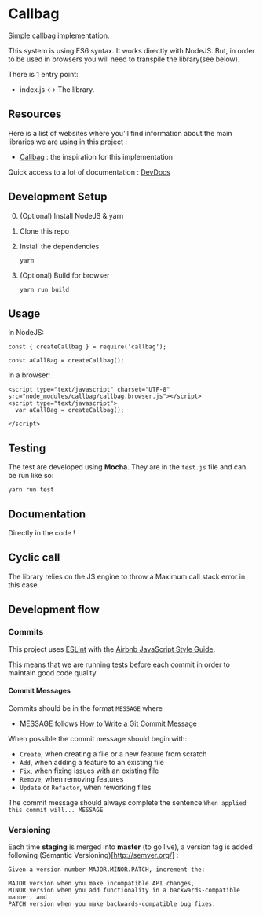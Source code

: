 # Callbag

Simple callbag implementation.

This system is using ES6 syntax. It works directly with NodeJS. 
But, in order to be used in browsers you will need to transpile the library(see below).

There is 1 entry point: 
- index.js <-> The library.


## Resources
Here is a list of websites where you'll find information about the main libraries we are using in this project :

- [Callbag](https://github.com/callbag/callbag) : the inspiration for this implementation

Quick access to a lot of documentation : [DevDocs](http://devdocs.io/)

## Development Setup

0. (Optional) Install NodeJS & yarn

1. Clone this repo

2. Install the dependencies
    
    ```
    yarn
    ```

3. (Optional) Build for browser

    ```
    yarn run build
    ```

## Usage

In NodeJS: 

```
const { createCallbag } = require('callbag');

const aCallBag = createCallbag();
```

In a browser:
```
<script type="text/javascript" charset="UTF-8" src="node_modules/callbag/callbag.browser.js"></script>
<script type="text/javascript">
  var aCallBag = createCallbag();

</script>
```

## Testing
The test are developed using **Mocha**. They are in the `test.js` file and can be run like so: 

```
yarn run test
```

## Documentation
Directly in the code !

## Cyclic call
The library relies on the JS engine to throw a Maximum call stack error in this case.


## Development flow

### **Commits**
This project uses [ESLint](https://eslint.org/) with the [Airbnb JavaScript Style Guide](https://github.com/airbnb/javascript). 

This means that we are running tests before each commit in order to maintain good code quality.

#### Commit Messages

Commits should be in the format `MESSAGE` where
- MESSAGE follows [How to Write a Git Commit Message](https://chris.beams.io/posts/git-commit/)

When possible the commit message should begin with:

* `Create`, when creating a file or a new feature from scratch
* `Add`, when adding a feature to an existing file
* `Fix`, when fixing issues with an existing file
* `Remove`, when removing features
* `Update` or `Refactor`, when reworking files

The commit message should always complete the sentence `When applied this commit will... MESSAGE`

### **Versioning**
Each time **staging** is merged into **master** (to go live), a version tag is added following (Semantic Versioning)[http://semver.org/] : 

```
Given a version number MAJOR.MINOR.PATCH, increment the:

MAJOR version when you make incompatible API changes,
MINOR version when you add functionality in a backwards-compatible manner, and
PATCH version when you make backwards-compatible bug fixes.
```
